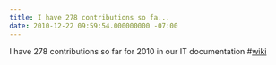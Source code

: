 ```yaml
---
title: I have 278 contributions so fa...
date: 2010-12-22 09:59:54.000000000 -07:00
---
```

I have 278 contributions so far for 2010 in our IT documentation #<a href="http://search.twitter.com/search?q=%23wiki" class="aktt_hashtag">wiki</a>

